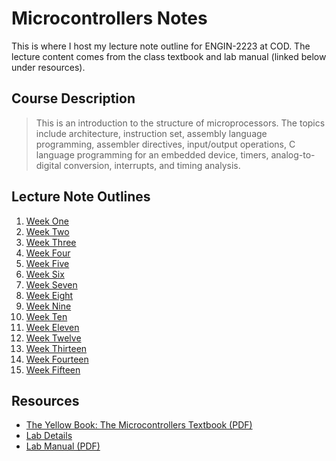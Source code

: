# Microcontrollers Notes

This is where I host my lecture note outline for ENGIN-2223 at COD. The lecture content comes from the class textbook and lab manual (linked below under resources).

## Course Description

> This is an introduction to the structure of microprocessors. The topics include architecture, instruction set, assembly language programming, assembler directives, input/output operations, C language programming for an embedded device, timers, analog-to-digital conversion, interrupts, and timing analysis.

## Lecture Note Outlines
1. [Week One](01_week-one.md)
2. [Week Two](02_week-two.md)
3. [Week Three](03_week-three.md)
4. [Week Four](04_week-four.md)
5. [Week Five](05_week-five.md)
6. [Week Six](06_week-six.md)
7. [Week Seven](07_week-seven.md)
8. [Week Eight](08_week-eight.md)
9. [Week Nine](09_week-nine.md)
10. [Week Ten](10_week-ten.md)
11. [Week Eleven](11_week-eleven.md)
12. [Week Twelve](12_week-twelve.md)
13. [Week Thirteen](13_week-thirteen.md)
14. [Week Fourteen](14_week-fourteen.md)
15. [Week Fifteen](15_week-fifteen.md)

## Resources

- [The Yellow Book: The Microcontrollers Textbook (PDF)](https://doctor-pasquale.com/wp-content/uploads/2021/02/The-Yellow-Book.pdf)
- [Lab Details](https://doctor-pasquale.com/engin-2223/)
- [Lab Manual (PDF)](https://doctor-pasquale.com/wp-content/uploads/2023/05/ENGIN-2223-Lab-Manual.pdf)
